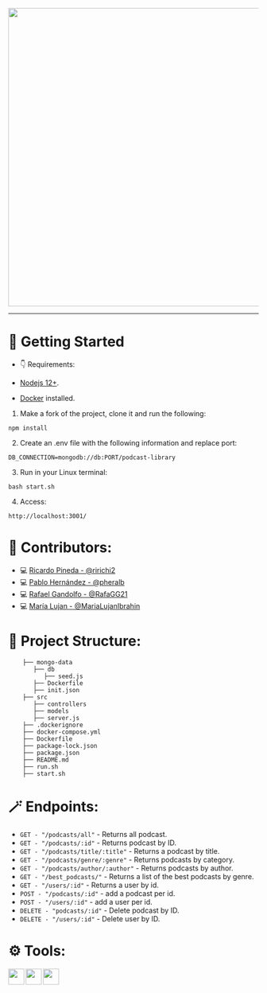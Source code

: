 <p align="center">
  <img src="https://i.imgur.com/RIUSDGi.png" data-canonical-src="https://i.imgur.com/RIUSDGi.png" width="600" />
</p>
<hr />

# 🚀 Getting Started

- 👇 Requirements:

- [Nodejs 12+](https://nodejs.org/es/).
- [Docker](https://www.docker.com/get-started) installed.

1. Make a fork of the project, clone it and run the following:

```
npm install
```

2. Create an .env file with the following information and replace port: 

```
DB_CONNECTION=mongodb://db:PORT/podcast-library
```

3. Run in your Linux terminal:

```
bash start.sh
```

4. Access:

```
http://localhost:3001/
```

# 📜 Contributors:

- 💻 [Ricardo Pineda - @ririchi2](https://github.com/ririchi2)
- 💻 [Pablo Hernández - @pheralb](https://github.com/pheralb)
- 💻 [Rafael Gandolfo - @RafaGG21](https://github.com/RafaGG21)
- 💻 [María Lujan - @MariaLujanIbrahin](https://github.com/MariaLujanIbrahin)

# 📁 Project Structure:

```
    ├── mongo-data
       ├── db
          ├── seed.js
       ├── Dockerfile
       ├── init.json  
    ├── src
       ├── controllers
       ├── models       
       ├── server.js      
    ├── .dockerignore
    ├── docker-compose.yml
    ├── Dockerfile
    ├── package-lock.json
    ├── package.json
    ├── README.md
    ├── run.sh
    ├── start.sh
```

# 🪄 Endpoints:

- ``GET - "/podcasts/all"`` - Returns all podcast.
- ``GET - "/podcasts/:id"`` - Returns podcast by ID.
- ``GET - "/podcasts/title/:title"`` - Returns a podcast by title.
- ``GET - "/podcasts/genre/:genre"`` - Returns podcasts by category.
- ``GET - "/podcasts/author/:author"`` - Returns podcasts by author.
- ``GET - "/best_podcasts/"`` - Returns a list of the best podcasts by genre.
- ``GET - "/users/:id"`` - Returns a user by id.
- ``POST - "/podcasts/:id"`` - add a podcast per id.
- ``POST - "/users/:id"`` - add a user per id.
- ``DELETE - "podcasts/:id"`` - Delete podcast by ID.
- ``DELETE - "/users/:id"`` - Delete user by ID.

# ⚙️ Tools:

<p align="center">
  <img align="left" width="32" height="32" src="https://cdn4.iconfinder.com/data/icons/logos-and-brands/512/233_Node_Js_logo-256.png">
  <img align="left" width="32" height="32" src="https://i.imgur.com/DRfvmbz.png">
  <img align="left" width="32" height="32" src="https://cdn.worldvectorlogo.com/logos/mongodb-icon-1.svg">
</p>
